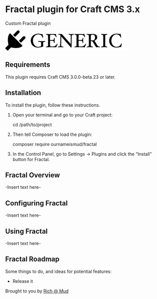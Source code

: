 # Fractal plugin for Craft CMS 3.x

Custom Fractal plugin

![Screenshot](resources/img/plugin-logo.png)

## Requirements

This plugin requires Craft CMS 3.0.0-beta.23 or later.

## Installation

To install the plugin, follow these instructions.

1. Open your terminal and go to your Craft project:

   cd /path/to/project

2. Then tell Composer to load the plugin:

   composer require ournameismud/fractal

3. In the Control Panel, go to Settings → Plugins and click the “Install” button for Fractal.

## Fractal Overview

-Insert text here-

## Configuring Fractal

-Insert text here-

## Using Fractal

-Insert text here-

## Fractal Roadmap

Some things to do, and ideas for potential features:

* Release it

Brought to you by [Rich @ Mud](http://ournameismud.co.uk/)
